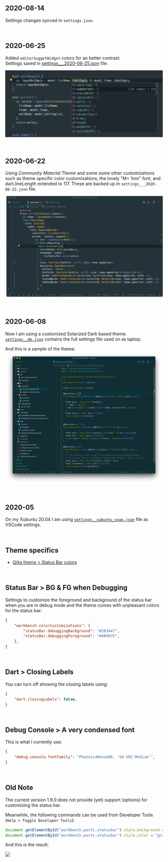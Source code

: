 

## 2020-08-14

Settings changes synced in `settings.json`.

<br/>

## 2020-06-25


Added `editorSuggetWidget` colors for an better contrast.<br/>
Settings saved in [settings___2020-06-25.json](./settings___2020-06-25.json) file.

![sample](./images/2020-06-25_editorSuggestWidget_colors.png)



<br/>

## 2020-06-22

Using _Community Material Theme_ and some some other customizations such as theme specific color customizations, the lovely "M+ 1mn" font, and dart.lineLength extended to 117. These are backed up in `settings___2020-06-22.json` file.

![Sample screenshot](./images/2020-06-22_23h55m.png)



<br/>

## 2020-06-08

Now I am using a customized Solarized Dark based theme.<br/>
[`settings__mb.json`](./settings__mb.json) contains the full settings file used on `mb` laptop.

And this is a sample of the theme:
![my custom Solarized Dark](./images/my_custom_solarized_dark.png)


<br/>

## 2020-05

On my Xubuntu 20.04 I am using [`settings__xubuntu_snap.json`](./settings__xubuntu_snap.json) file as VSCode settings.


<br/>

## Theme specifics

- [Qiita theme > Status Bar colors](qiita_theme.md)

<br/>

## Status Bar > BG & FG when Debugging

Settings to customize the foreground and background of the status bar when you are in debug mode and the theme comes with unpleasant colors for the status bar:

```json
{
    "workbench.colorCustomizations": {
        "statusBar.debuggingBackground": "#203447",
        "statusBar.debuggingForeground": "#4B987E",
    },
}
```



<br/>

## Dart > Closing Labels

You can turn off showing the closing labels using:
```json
{
    "dart.closingLabels": false,
}
```



<br/>

## Debug Console > A very condensed font

This is what I currently use:
```json
{
    "debug.console.fontFamily": "PhoenicaMono200, '64-SRC-Medium'",
}
```



<br/>

## Old Note

The current version 1.9.0 does not provide (yet) support (options) for customizing the status bar.

Meanwhile, the following commands can be used from Developer Tools (`Help > Toggle Developer Tools`):
```javascript
document.getElementById("workbench.parts.statusbar").style.background = "#333"
document.getElementById("workbench.parts.statusbar").style.color = "gray"
```
And this is the result:

![](https://github.com/visvadw/design-assets/raw/master/vscode/images/statusbar-custom-dark-1.png)

